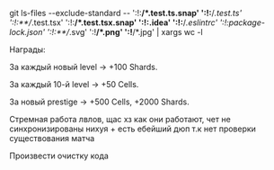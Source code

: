 git ls-files --exclude-standard -- ':!:**/*.test.ts.snap' ':!:**/*.test.ts' ':!:**/*.test.tsx' ':!:**/*.test.tsx.snap' ':!:.idea' ':!:**/*.eslintrc' ':!:package-lock.json' ':!:**/*.svg' ':!**/*.png' ':!**/*.jpg'  | xargs wc -l

Награды:

За каждый новый level → +100 Shards.

За каждый 10-й level → +50 Cells.

За новый prestige → +500 Cells, +2000 Shards.

Стремная работа лвлов, щас хз как они работают, чет не синхронизированы нихуя + есть ебейший дюп т.к нет проверки существования матча

Произвести очистку кода